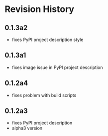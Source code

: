 # Revision History

## 0.1.3a2
-  fixes PyPI project description style
## 0.1.3a1

-  fixes image issue in PyPI project description
## 0.1.2a4

-  fixes problem with build scripts

## 0.1.2a3
 
-  fixes PyPI project description
-  alpha3 version